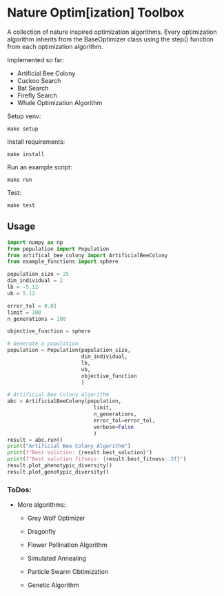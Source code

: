 # Nature Optim[ization] Toolbox
A collection of nature inspired optimization algorithms. Every optimization algorithm inherits from the BaseOptimizer class using the step() function from each optimization algorithm.  

Implemented so far:  
- Artificial Bee Colony  
- Cuckoo Search  
- Bat Search
- Firefly Search
- Whale Optimization Algorithm  

Setup venv:  
```
make setup
```

Install requirements:  
```
make install
```

Run an example script:  
```
make run
```

Test:  
```
make test
```

## Usage

```python
import numpy as np
from population import Population
from artifical_bee_colony import ArtificialBeeColony
from example_functions import sphere

population_size = 25       
dim_individual = 2          
lb = -5.12                  
ub = 5.12                   

error_tol = 0.01
limit = 100                 
n_generations = 100         

objective_function = sphere

# Generate a population
population = Population(population_size, 
                        dim_individual, 
                        lb, 
                        ub, 
                        objective_function
                        )

# Artificial Bee Colony Algorithm
abc = ArtificialBeeColony(population, 
                            limit, 
                            n_generations,
                            error_tol=error_tol,
                            verbose=False
                            )   
result = abc.run()
print("Artificial Bee Colony Algorithm")
print(f"Best solution: {result.best_solution}")
print(f"Best solution fitness: {result.best_fitness:.2f}")
result.plot_phenotypic_diversity()
result.plot_genotypic_diversity()
```

### ToDos:  
- More algorithms:
    - Grey Wolf Optimizer
    - Dragonfly
    - Flower Pollination Algorithm

    - Simulated Annealing
    - Particle Swarm Obtimization
    - Genetic Algorithm